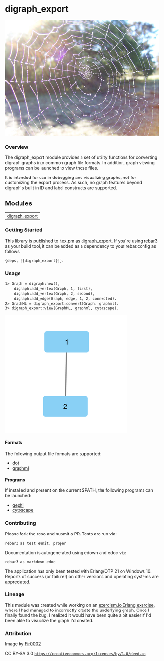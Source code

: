 # digraph_export #

![Spider Web](doc/web.jpg)


### Overview ###

The digraph_export module provides a set of utility functions for converting
digraph graphs into common graph file formats. In addition, graph viewing
programs can be launched to view those files.

It is intended for use in debugging and visualizing graphs, not for
customizing the export process. As such, no graph features beyond digraph's
built in ID and label constructs are supported.


## Modules ##

<table width="100%" border="0" summary="list of modules">
<tr><td><a href="http://github.com/jkrukoff/digraph_export/blob/master/doc/digraph_export.md" class="module">digraph_export</a></td></tr>
</table>


### Getting Started ###

This library is published to [hex.pm](https://hex.pm) as
[digraph_export](https://hex.pm/packages/digraph_export). If you're using
[rebar3](https://www.rebar3.org/) as your build tool, it can be added as a
dependency to your rebar.config as follows:

```
{deps, [{digraph_export}]}.
```


### Usage ###

```
1> Graph = digraph:new(),
    digraph:add_vertex(Graph, 1, first),
    digraph:add_vertex(Graph, 2, second),
    digraph:add_edge(Graph, edge, 1, 2, connected).
2> GraphML = digraph_export:convert(Graph, graphml).
3> digraph_export:view(GraphML, graphml, cytoscape).
```

![Cytoscape Example Graph](doc/usage.png)


#### Formats ####

The following output file formats are supported:

* [dot](http://www.graphviz.org/doc/info/lang.html)
* [graphml](http://graphml.graphdrawing.org/)


#### Programs ####

If installed and  present on the current $PATH, the following programs can be
launched:

* [gephi](https://gephi.org/)
* [cytoscape](https://cytoscape.org/)


### Contributing ###

Please fork the repo and submit a PR. Tests are run via:

```
rebar3 as test eunit, proper
```

Documentation is autogenerated using edown and edoc via:

```
rebar3 as markdown edoc
```

The application has only been tested with Erlang/OTP 21 on Windows 10. Reports
of success (or failure!) on other versions and operating systems are
appreciated.


### Lineage ###

This module was created while working on an [exercism.io Erlang
exercise](https://exercism.io/tracks/erlang/exercises/connect/solutions/caf32f0478c442dcb4e77db024c5d375),
where I had managed to incorrectly create the underlying graph. Once I finally
found the bug, I realized it would have been quite a bit easier if I'd been
able to visualize the graph I'd created.


### Attribution ###

Image by [Fir0002](https://commons.wikimedia.org/wiki/File:Dewy_spider_web.jpg)

CC BY-SA 3.0 [`https://creativecommons.org/licenses/by/3.0/deed.en`](https://creativecommons.org/licenses/by/3.0/deed.en)
